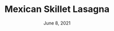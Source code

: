 ---
title: "Mexican Skillet Lasagna"
date: "June 8, 2021"
prepTime: "30 min" 
cookingTime: "10 min"
totalTime: "40 min"
topic: "One-Pot"
originalLink: "https://www.eatingwell.com/recipe/261902/mexican-skillet-lasagna/"
scottRating: 3
ingredients: [
  {
    name: 8 Inch/ 20cm Whole Wheat Flour Tortillas,
    amount: 4,
    unit: count
  },
  {
    name: Vegetable Oil,
    amount: 1,
    unit: tbsp
  },
  {
    name: Yellow Onion - finely chopped,
    amount: 1,
    unit: count
  },
  {
    name: Garlic Cloves,
    amount: 2,
    unit: count
  },
  {
    name: "Ground Beef, 85% lean",
    amount: 1.25,
    unit: lbs
  },
  {
    name: Ground Cumin,
    amount: 0.5,
    unit: tsp,
  },
  {
    name: Chili Powder,
    amount: 0.25,
    unit: tsp,
  },
  {
    name: Cayanne,
    amount: 0.25,
    unit: tsp
  },
  {
    name: Pepper,
    amount: 1,
    unit: tsp
  },
  {
    name: "Crushed Tomatoes, no salt added",
    amount: 28,
    metric: 794,
    unit: oz
  },
  {
    name: "Shredded, sharp cheddar cheese",
    amount: 230,
    unit: g
  },
  {
    name: Neufchatel Cream Cheese,
    amount: 0.25,
    unit: tsp
  },
  {
    name: Scallions (Optional),
    amount: 2,
    unit: count
  },
]
directions: [
  "Get a large skillet pan (about 3 quart/2.84 liter capacity). Needs a lid and high walls.",
  "Toast each tortilla over medium-high heat until lightly browned. (rougly 30 seconds to each side).",
  "Transfer to cutting board and cut into 1 inch(2.5cm) wide. You can do this with scissors, but the easiest way is a pizza cutter. Then set aside",
  "Add oil to pan, heat over medium heat. To the pan, add onions and garlic and cook until they are softened. Increase to medium heat and add beef, cumin, chili powder, and cayenne, and pepper.",
  "Cook beef until browned - drain off fat",
  "Add in tomatoes, then fill the tomato can about 1/3 of the way with water and swirl to get remaining sauce. Pour into the pan.",
  "Simmer the mixture, then reduce the heat to low-medium.",
  "Lay half of the tortilla strips evenly across the pan. Then push them under the sauce with a grated spatula or a spoon",
  "Evenly sprinkle half of the cheddar cheese on the top",
  "Lay remaining tortilla stips across the pan like in the previous step. Then, push them under the sauce",
  "Put the lid over the pan to cover, gently simmer until slighly thickened. (5-10 minutes)",
  "Put dollops of the Neufchatel Cream Cheese across the top and sprinkle the rest of the cheddar cheese on top.",
  "Gently simmer covered until all things are melted.",
  "Let the lasagna rest for about 10 minutes before eating",
  "Optional: top with scallions"
]

---
